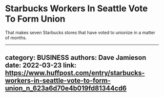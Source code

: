 # Starbucks Workers In Seattle Vote To Form Union

That makes seven Starbucks stores that have voted to unionize in a matter of months.

---
category: BUSINESS
authors: Dave Jamieson
date: 2022-03-23
link: https://www.huffpost.com/entry/starbucks-workers-in-seattle-vote-to-form-union_n_623a6d70e4b019fd81344cd6
---
